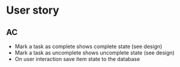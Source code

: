 # User story

## AC
- Mark a task as complete shows complete state (see design)
- Mark a task as uncomplete shows uncomplete state (see design)
- On user interaction save item state to the database



